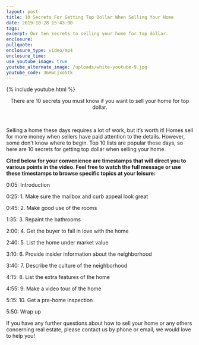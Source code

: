 ```yaml
---
layout: post
title: 10 Secrets For Getting Top Dollar When Selling Your Home
date: 2019-10-28 15:43:00
tags:
excerpt: Our ten secrets to selling your home for top dollar.
enclosure:
pullquote:
enclosure_type: video/mp4
enclosure_time:
use_youtube_image: true
youtube_alternate_image: /uploads/white-youtube-9.jpg
youtube_code: 36HwCjxo5tk
---
```


{% include youtube.html %}

<center>There are 10 secrets you must know if you want to sell your home for top dollar.</center>

&nbsp;

Selling a home these days requires a lot of work, but it’s worth it\! Homes sell for more money when sellers have paid attention to the details. However, some don’t know where to begin. Top 10 lists are popular these days, so here are 10 secrets for getting top dollar when selling your home.

**Cited below for your convenience are timestamps that will direct you to various points in the video. Feel free to watch the full message or use these timestamps to browse specific topics at your leisure:&nbsp;**

0:05: Introduction

0:25: 1. Make sure the mailbox and curb appeal look great

0:45: 2. Make good use of the rooms

1:35: 3. Repaint the bathrooms

2:00: 4. Get the buyer to fall in love with the home

2:40: 5. List the home under market value

3:10: 6. Provide insider information about the neighborhood

3:40: 7. Describe the culture of the neighborhood

4:15: 8. List the extra features of the home

4:55: 9. Make a video tour of the home

5:15: 10. Get a pre-home inspection

5:50: Wrap up

If you have any further questions about how to sell your home or any others concerning real estate, please contact us by phone or email, we would love to help you\!&nbsp;<br>&nbsp;